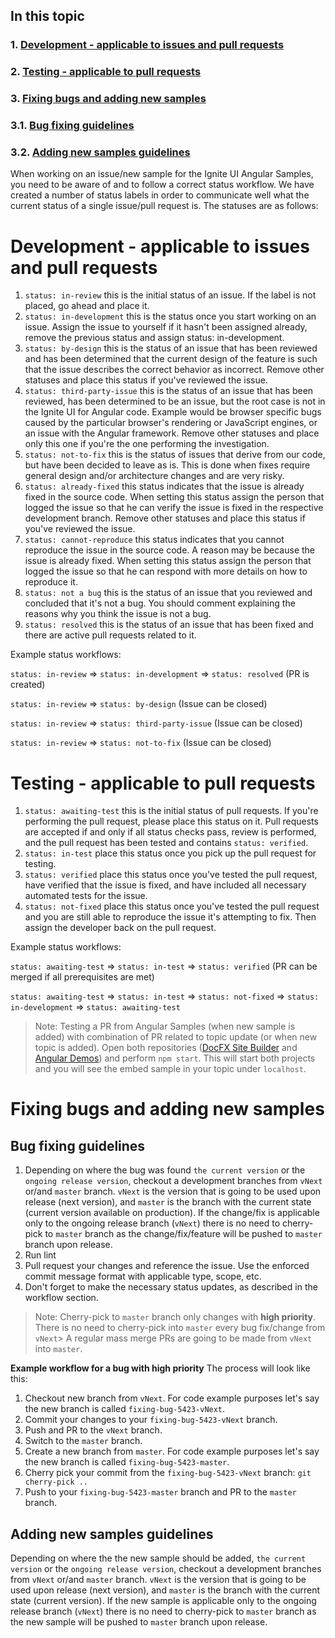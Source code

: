 ## In this topic
 ### 1. [Development - applicable to issues and pull requests](#development)
 ### 2. [Testing - applicable to pull requests](#testing)
 ### 3. [Fixing bugs and adding new samples](#fixing)
 ### 3.1. [Bug fixing guidelines](#bug)
 ### 3.2. [Adding new samples guidelines](#new-sample)

When working on an issue/new sample for the Ignite UI Angular Samples, you need to be aware of and to follow a correct status workflow. We have created a number of status labels in order to communicate well what the current status of a single issue/pull request is. The statuses are as follows:

# <a name='#development'>Development - applicable to issues and pull requests</a>

1. `status: in-review` this is the initial status of an issue. If the label is not placed, go ahead and place it.
2. `status: in-development` this is the status once you start working on an issue. Assign the issue to yourself if it hasn't been assigned already, remove the previous status and assign status: in-development.
3. `status: by-design` this is the status of an issue that has been reviewed and has been determined that the current design of the feature is such that the issue describes the correct behavior as incorrect. Remove other statuses and place this status if you've reviewed the issue.
4. `status: third-party-issue` this is the status of an issue that has been reviewed, has been determined to be an issue, but the root case is not in the Ignite UI for Angular code. Example would be browser specific bugs caused by the particular browser's rendering or JavaScript engines, or an issue with the Angular framework. Remove other statuses and place only this one if you're the one performing the investigation.
5. `status: not-to-fix` this is the status of issues that derive from our code, but have been decided to leave as is. This is done when fixes require general design and/or architecture changes and are very risky.
6. `status: already-fixed` this status indicates that the issue is already fixed in the source code. When setting this status assign the person that logged the issue so that he can verify the issue is fixed in the respective development branch. Remove other statuses and place this status if you've reviewed the issue.
7. `status: cannot-reproduce` this status indicates that you cannot reproduce the issue in the source code. A reason may be because the issue is already fixed. When setting this status assign the person that logged the issue so that he can respond with more details on how to reproduce it.
8. `status: not a bug` this is the status of an issue that you reviewed and concluded that it's not a bug. You should comment explaining the reasons why you think the issue is not a bug.
9. `status: resolved` this is the status of an issue that has been fixed and there are active pull requests related to it.

Example status workflows:

`status: in-review` => `status: in-development` => `status: resolved` (PR is created)

`status: in-review` => `status: by-design` (Issue can be closed)

`status: in-review` => `status: third-party-issue` (Issue can be closed)

`status: in-review` => `status: not-to-fix` (Issue can be closed)

# <a name='#testing'>Testing - applicable to pull requests</a>
1. `status: awaiting-test` this is the initial status of pull requests. If you're performing the pull request, please place this status on it. Pull requests are accepted if and only if all status checks pass, review is performed, and the pull request has been tested and contains `status: verified`.
2. `status: in-test` place this status once you pick up the pull request for testing.
3. `status: verified` place this status once you've tested the pull request, have verified that the issue is fixed, and have included all necessary automated tests for the issue.
4. `status: not-fixed` place this status once you've tested the pull request and you are still able to reproduce the issue it's attempting to fix. Then assign the developer back on the pull request.

Example status workflows:

`status: awaiting-test` => `status: in-test` => `status: verified` (PR can be merged if all prerequisites are met)

`status: awaiting-test` => `status: in-test` => `status: not-fixed` => `status: in-development` => `status: awaiting-test`


> Note: Testing a PR from Angular Samples (when new sample is added) with combination of PR related to topic update (or when new topic is added).
Open both repositories ([DocFX Site Builder](https://github.com/IgniteUI/igniteui-docfx) and [Angular Demos](https://github.com/IgniteUI/igniteui-angular-samples)) and perform `npm start`. This will start both projects and you will see the embed sample in your topic under `localhost`.

# <a name='#fixing'> Fixing bugs and adding new samples</a>
## <a name='#bug'> Bug fixing guidelines</a>

1. Depending on where the bug was found `the current version` or the `ongoing release version`, checkout a development branches from `vNext` or/and `master` branch. `vNext` is the version that is going to be used upon release (next version), and `master` is the branch with the current state (current version available on production). If the change/fix is applicable only to the ongoing release branch (`vNext`) there is no need to cherry-pick to `master` branch as the change/fix/feature will be pushed to `master` branch upon release.
2. Run lint
3. Pull request your changes and reference the issue. Use the enforced commit message format with applicable type, scope, etc.
4. Don't forget to make the necessary status updates, as described in the workflow section.

> Note: Cherry-pick to `master` branch only changes with **high priority**. There is no need to cherry-pick into `master` every bug fix/change from `vNext`> A regular mass merge PRs are going to be made from `vNext` into `master`.

**Example workflow for a bug with high priority**
The process will look like this:

1.	Checkout new branch from `vNext`. For code example purposes let's say the new branch is called `fixing-bug-5423-vNext`.
2.	Commit your changes to your `fixing-bug-5423-vNext` branch.
3.	Push and PR to the `vNext` branch.
4.	Switch to the `master` branch.
5.  Create a new branch from `master`. For code example purposes let's say the new branch is called `fixing-bug-5423-master`.
6.  Cherry pick your commit from the `fixing-bug-5423-vNext` branch: `git cherry-pick ..`
7.  Push to your `fixing-bug-5423-master` branch and PR to the `master` branch.

## <a name='#new-sample'> Adding new samples guidelines </a>
Depending on where the the new sample should be added, `the current version` or the `ongoing release version`, checkout a development branches from `vNext` or/and `master` branch. `vNext` is the version that is going to be used upon release (next version), and `master` is the branch with the current state (current version). If the new sample is applicable only to the ongoing release branch (`vNext`) there is no need to cherry-pick to `master` branch as the new sample will be pushed to `master` branch upon release.
